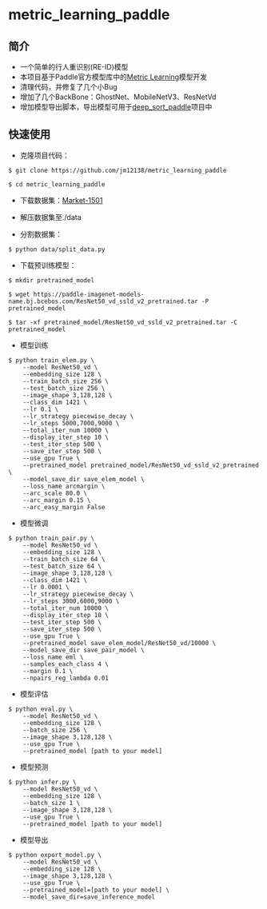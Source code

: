 # metric_learning_paddle
## 简介
* 一个简单的行人重识别(RE-ID)模型
* 本项目基于Paddle官方模型库中的[Metric Learning](https://github.com/PaddlePaddle/models/tree/develop/PaddleCV/metric_learning)模型开发
* 清理代码，并修复了几个小Bug
* 增加了几个BackBone：GhostNet、MobileNetV3、ResNetVd
* 增加模型导出脚本，导出模型可用于[deep_sort_paddle](https://github.com/jm12138/deep_sort_paddle)项目中

## 快速使用
* 克隆项目代码：
```
$ git clone https://github.com/jm12138/metric_learning_paddle

$ cd metric_learning_paddle
```
* 下载数据集：[Market-1501](http://bj.bcebos.com/v1/ai-studio-online/8175a303e0634486b9a6341c030947428aeeeb2fda294630bc64779a3d9ec135?responseContentDisposition=attachment%3B%20filename%3DMarket-1501-v15.09.15.tar&authorization=bce-auth-v1%2F0ef6765c1e494918bc0d4c3ca3e5c6d1%2F2018-11-05T12%3A10%3A54Z%2F-1%2F%2F313da33f628e3e9bad2c78bf7417843637d393eb054608afe06780065ca95a36)

* 解压数据集至./data

* 分割数据集：
```
$ python data/split_data.py
```
* 下载预训练模型：
```
$ mkdir pretrained_model

$ wget https://paddle-imagenet-models-name.bj.bcebos.com/ResNet50_vd_ssld_v2_pretrained.tar -P pretrained_model

$ tar -xf pretrained_model/ResNet50_vd_ssld_v2_pretrained.tar -C pretrained_model
```
* 模型训练
```shell
$ python train_elem.py \
    --model ResNet50_vd \
    --embedding_size 128 \
    --train_batch_size 256 \
    --test_batch_size 256 \
    --image_shape 3,128,128 \
    --class_dim 1421 \
    --lr 0.1 \
    --lr_strategy piecewise_decay \
    --lr_steps 5000,7000,9000 \
    --total_iter_num 10000 \
    --display_iter_step 10 \
    --test_iter_step 500 \
    --save_iter_step 500 \
    --use_gpu True \
    --pretrained_model pretrained_model/ResNet50_vd_ssld_v2_pretrained \
    --model_save_dir save_elem_model \
    --loss_name arcmargin \
    --arc_scale 80.0 \
    --arc_margin 0.15 \
    --arc_easy_margin False
```
* 模型微调
```shell
$ python train_pair.py \
    --model ResNet50_vd \
    --embedding_size 128 \
    --train_batch_size 64 \
    --test_batch_size 64 \
    --image_shape 3,128,128 \
    --class_dim 1421 \
    --lr 0.0001 \
    --lr_strategy piecewise_decay \
    --lr_steps 3000,6000,9000 \
    --total_iter_num 10000 \
    --display_iter_step 10 \
    --test_iter_step 500 \
    --save_iter_step 500 \
    --use_gpu True \
    --pretrained_model save_elem_model/ResNet50_vd/10000 \
    --model_save_dir save_pair_model \
    --loss_name eml \
    --samples_each_class 4 \
    --margin 0.1 \
    --npairs_reg_lambda 0.01
```
* 模型评估
```shell
$ python eval.py \
    --model ResNet50_vd \
    --embedding_size 128 \
    --batch_size 256 \
    --image_shape 3,128,128 \
    --use_gpu True \
    --pretrained_model [path to your model]
```
* 模型预测
```shell
$ python infer.py \
    --model ResNet50_vd \
    --embedding_size 128 \
    --batch_size 1 \
    --image_shape 3,128,128 \
    --use_gpu True \
    --pretrained_model [path to your model]
```
* 模型导出
```shell
$ python export_model.py \
    --model ResNet50_vd \
    --embedding_size 128 \
    --image_shape 3,128,128 \
    --use_gpu True \
    --pretrained_model=[path to your model] \
    --model_save_dir=save_inference_model
```


